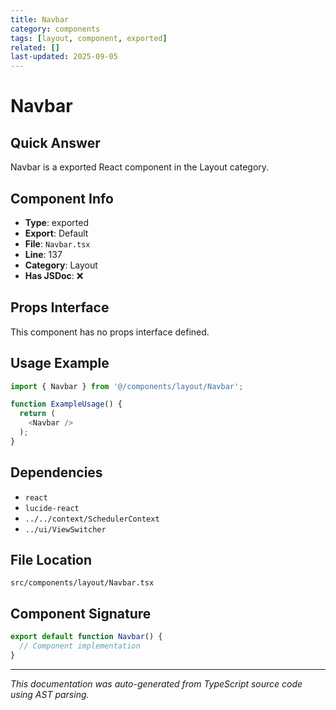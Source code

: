 ```yaml
---
title: Navbar
category: components
tags: [layout, component, exported]
related: []
last-updated: 2025-09-05
---
```


# Navbar

## Quick Answer
Navbar is a exported React component in the Layout category.

## Component Info

- **Type**: exported
- **Export**: Default
- **File**: `Navbar.tsx`
- **Line**: 137
- **Category**: Layout
- **Has JSDoc**: ❌

## Props Interface

This component has no props interface defined.

## Usage Example

```typescript
import { Navbar } from '@/components/layout/Navbar';

function ExampleUsage() {
  return (
    <Navbar />
  );
}
```

## Dependencies


- `react`
- `lucide-react`
- `../../context/SchedulerContext`
- `../ui/ViewSwitcher`


## File Location

`src/components/layout/Navbar.tsx`

## Component Signature

```typescript
export default function Navbar() { 
  // Component implementation
}
```

---

*This documentation was auto-generated from TypeScript source code using AST parsing.*